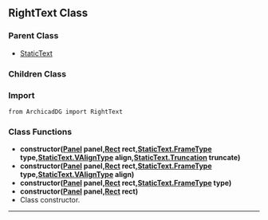 ## RightText Class

### Parent Class
* [StaticText](StaticText.md)

### Children Class


### Import
```
from ArchicadDG import RightText
``` 

### Class Functions

* **constructor([Panel](../m_panel/Panel.md) panel,[Rect](../Rect.md) rect,[StaticText.FrameType](StaticText_FrameType.md) type,[StaticText.VAlignType](StaticText_VAlignType.md) align,[StaticText.Truncation](StaticText_Truncation.md) truncate)**
* **constructor([Panel](../m_panel/Panel.md) panel,[Rect](../Rect.md) rect,[StaticText.FrameType](StaticText_FrameType.md) type,[StaticText.VAlignType](StaticText_VAlignType.md) align)**
* **constructor([Panel](../m_panel/Panel.md) panel,[Rect](../Rect.md) rect,[StaticText.FrameType](StaticText_FrameType.md) type)**
* **constructor([Panel](../m_panel/Panel.md) panel,[Rect](../Rect.md) rect)**
* Class constructor.
-----
